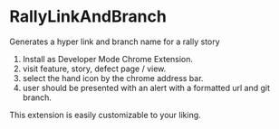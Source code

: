 # RallyLinkAndBranch
Generates a hyper link and branch name for a rally story

1. Install as Developer Mode Chrome Extension.
2. visit feature, story, defect page / view.
3. select the hand icon by the chrome address bar.
4. user should be presented with an alert with a formatted url and git branch.

This extension is easily customizable to your liking.


